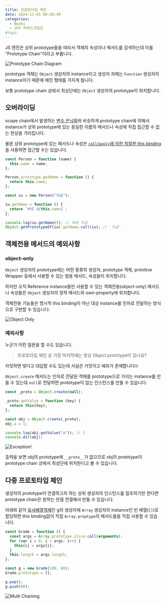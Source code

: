 ```yaml
---
title: 프로토타입 체인
date: 2024-11-01 00:45:49
categories:
  - Books
  - 코어 자바스크립트
#tags:
---
```

JS 엔진은 상위 prototype들을 따라서 객체의 속성이나 메서드를 검색하는데 이를 "Prototype Chain"이라고 부릅니다.

![Prototype Chain Diagram](/images/prototype_chain_diagram.png)

prototype 객체는 `Object` 생성자의 instance이고 생성자 자체는 `Function` 생성자의 instance이기 때문에 체인 형태를 가지게 됩니다.

보통 prototype chain 상에서 최상단에는 `Object` 생성자의 prototype이 위치합니다.

## 오버라이딩

scope chain에서 발생하는 [변수 은닉화](../../execution-context/lexical-environment)와 비슷하게 prototype chain에 의해서 instance가 상위 prototype에 있는 동일한 이름의 메서드나 속성에 직접 접근할 수 없는 현상을 가리킵니다.

물론 상위 prototype에 있는 메서드나 속성은 [`call`/`apply`에 의한 적절한 this binding](../../this/this-binding)을 사용하면 접근할 수는 있습니다.

```js
const Person = function (name) {
  this.name = name;
};

Person.prototype.getName = function () {
  return this.name;
};
```

```js
const iu = new Person("지금");

iu.getName = function () {
  return `바로 ${this.name}`;
};

console.log(iu.getName()); // 바로 지금
Object.getPrototypeOf(iu).getName.call(iu); // '지금'
```

## 객체전용 메서드의 예외사항

### object-only

`Object` 생성자의 prototype에는 어떤 종류의 생성자, prototype 객체, primitive Wrapper 등에서 사용할 수 있는 범용 메서드, 속성들이 위치합니다.

하지만 오직 Reference instance들만 사용할 수 있는 객체전용(object-only) 메서드나 속성들은 `Object` 생성자의 정적 메서드와 own-property에 위치합니다.

객체전용 기능들은 명시적 this binding이 아닌 대상 instance를 인자로 전달하는 방식으로 구현할 수 있습니다.

![Object Only](/images/object_only.png)

### 예외사항

누군가 이런 질문을 할 수도 있습니다.

> 프로토타입 체인 상 가장 마지막에는 항상 Object.prototype이 있나요?

자칫하면 맞다고 대답할 수도 있는데 사실은 거짓이고 예외가 존재합니다🙄

`Object.create` 메서드는 인자로 전달된 객체를 prototype으로 가지는 instance를 만들 수 있는데 `null`로 전달하면 prototype이 없는 인스턴스를 만들 수 있습니다.

```js
const _proto = Object.create(null);

_proto.getValue = function (key) {
  return this[key];
};

const obj = Object.create(_proto);
obj.a = 1;

console.log(obj.getValue("a")); // 1
console.dir(obj);
```

![Exception!](/images/exception.png)

출력을 보면 obj의 prototype에 `__proto__`가 없으므로 obj의 prototype이 prototype chain 상에서 최상단에 위치한다고 볼 수 있습니다.

## 다중 프로토타입 체인

생성자의 prototype이 연결하고자 하는 상위 생성자의 인스턴스를 참조하기만 한다면 prototype chain은 원하는 만큼 연결해서 만들 수 있습니다.

아래와 같이 [유사배열객체](../../this/explicit-binding)인 g의 생성자에 `Array` 생성자의 instance인 빈 배열(`[]`)로 할당하면 this binding없이 직접 `Array.proptype`의 메서드들을 직접 사용할 수 있습니다.

```js
const Grade = function () {
  const args = Array.prototype.slice.call(arguments);
  for (var i = 0; i < args; i++) {
    this[i] = args[i];
  }
  this.length = args.length;
};

const g = new Grade(100, 80);
Grade.prototype = [];

g.pop();
g.push(90);
```

![Multi Chaining](/images/multi_chaining.jpeg)
